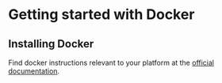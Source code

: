# Getting started with Docker

## Installing Docker

Find docker instructions relevant to your platform at the [official documentation](https://docs.docker.com/engine/install/).

